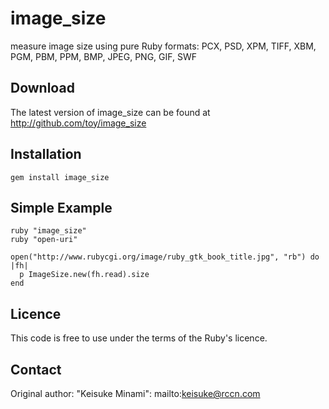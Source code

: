 # image_size

measure image size using pure Ruby
formats: PCX, PSD, XPM, TIFF, XBM, PGM, PBM, PPM, BMP, JPEG, PNG, GIF, SWF

## Download

The latest version of image\_size can be found at http://github.com/toy/image_size

## Installation

    gem install image_size

## Simple Example

    ruby "image_size"
    ruby "open-uri"

    open("http://www.rubycgi.org/image/ruby_gtk_book_title.jpg", "rb") do |fh|
      p ImageSize.new(fh.read).size
    end

## Licence

This code is free to use under the terms of the Ruby's licence.

## Contact

Original author: "Keisuke Minami": mailto:keisuke@rccn.com
